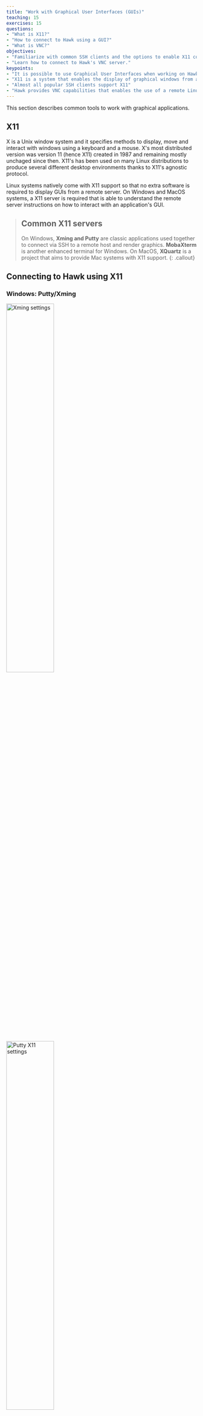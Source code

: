 ```yaml
---
title: "Work with Graphical User Interfaces (GUIs)"
teaching: 15
exercises: 15
questions:
- "What is X11?"
- "How to connect to Hawk using a GUI?"
- "What is VNC?"
objectives:
- "Familiarize with common SSH clients and the options to enable X11 connections."
- "Learn how to connect to Hawk's VNC server."
keypoints:
- "It is possible to use Graphical User Interfaces when working on Hawk."
- "X11 is a system that enables the display of graphical windows from a remote server"
- "Almost all popular SSH clients support X11"
- "Hawk provides VNC capabilities that enables the use of a remote Linux desktop."
---
```

This section describes common tools to work with graphical applications.
## X11
X is a Unix window system and it specifies methods to display, move and interact with windows using a keyboard and a mouse. X's most distributed version was version 11 (hence X11) created in 1987 and remaining mostly unchaged since then. X11's has been used on many Linux distributions to produce several different desktop environments thanks to X11's agnostic protocol.

Linux systems natively come with X11 support so that no extra software is required to display GUIs from a remote server. On Windows and MacOS systems, a X11 server is required that is able to understand the remote server instructions on how to interact with an application's GUI.

> ## Common X11 servers
>
> On Windows, **Xming and Putty** are classic applications used together to connect via SSH to a remote host and render graphics. **MobaXterm** is another enhanced terminal for Windows.
> On MacOS, **XQuartz** is a project that aims to provide Mac systems with X11 support.
{: .callout}

## Connecting to Hawk using X11


### Windows: Putty/Xming

<img src="{{ page.root }}/fig/xming_settings.png" alt="Xming settings" width="50%" height="50%" />

<img src="{{ page.root }}/fig/putty_x11_arrows.png" alt="Putty X11 settings" width="50%" height="50%" />


> ## Cardiff Apps
>
> Putty and Xming are available as part of Cardiff Apps in University owned desktop computers. 
> This is useful if you don't have administrative rights to install new applications.
> <img src="{{ page.root }}/fig/Cardiff_apps_icon.png" alt="Cardiff Apps icon" />
{: .callout}

### Windows: MobaXterm
MobaXterm is a feature rich terminal for Windows that comes with an integrated SSH client and X11 server. When opening MobaXterm you should see something like the image below. To start a new session click on "Session".
<img src="{{ page.root }}/fig/MobaXterm-01-arrows.png" alt="MobaXterm home window" width="50%" height="50%" />

Choose SSH session and enter Hawk hostname (hawklogin.cf.ac.uk) and your username. Double check the port number (22). X11 is enable by default in MobaXterm but you can disable it by unticking X11-Forwarding in the "Advanced SSH settings" tab.
<img src="{{ page.root }}/fig/MobaXterm-02-arrows.png" alt="MobaXterm connection settings" width="50%" height="50%" />

Click "OK" and you should be able to connect to Hawk. You can download MobaXterm from its <a href="https://mobaxterm.mobatek.net" target="_blank">website</a>.

### MacOS: XQuartz
XQuartz is an open source project to develop an X window system that work on Mac MacOS. After installing XQuartz, enable X11 forwarding using SSH "-X" option:
<pre style="color: silver; background: black;">$ ssh -X username@hawklogin.cf.ac.uk</pre>

> ## Issues with XQuartz
>
> We have had some user reports of XQuartz throwing error messages with applications such as Gaussian View or Comsol:
>
> ~~~
> [xcb] Unknown sequence number while processing queue
>
> [xcb] Most likely this is a multi-threaded client and XInitThreads has not been called
>
> [xcb] Aborting, sorry about that.
> ~~~
>
> If you experience any such problem, please get in contact with us.
{: .callout}

## Testing a X11 connection
Linux comes with a couple of *toy* applications that can be used to easily test if your X11 connection is working as expected. In the terminal connected to Hawk try the following command:

<pre style="color: silver; background: black;">$ xeyes </pre>

If working correctly, you should see a new window open with a pair of eyes following your mouse movements.

<img src="{{ page.root }}/fig/xeyes.png" alt="Xeyes example" width="10%" height="10%" />

## VNC
VNC is a Virtual Network Computing desktop-sharing system that allows to remotely control another computer. The main differences with X11 are:
 - With VNC the graphical processing runs on the remote server transferring only a "screenshot" to the local machine. With X11, the application sends the instructions to the local machine and behaves as if the application were run locally. This can be problematic, for example, when trying to visualize simulation results with big data files.
 - With VNC your application survives disconnecting from the server. For example, if you need to close your laptop and change location, you can reconnect to the VNC server and continue working with the application. This is not possible with X11, since when the X11 server dies, the windows disappear.

We have recently setup a VNC server on Hawk to address these issues. To connect to the server you need to 1) create a session in the server and 2) connect via SSH tunnelling with a VNC client. 

For users who do not need long-running VNC servers and happy for sessions to reset between disconnects then there is a
general purpose VNC service on port *5901* which allows you to login to a remote desktop.

> ## Create a VNC session
>
> 1. Login to Hawk:
>    <pre style="color: silver; background: black;">$ ssh c.user@hawklogin.cf.ac.uk </pre>
>  2. On Hawk, login to VNC server (enter your Hawk password when prompted):
>     <pre style="color: silver; background: black;">$ ssh clvnc1 </pre>
>  3. Run vncserver. First time will ask to set a VNC password to access sessions (optionally you can set a view only password as well).
>     <pre style="color: silver; background: black;">$ vncserver </pre>
>  4. To run an X session – you need to find port number, for this add 5900 to DISPLAY number obtained from below command – e.g. 5901 in this example,
>     <pre style="color: silver; background: black;">$ vncserver -list
>     TigerVNC server sessions:
>     X DISPLAY #     PROCESS ID
>     :1              22063  </pre>
{: .checklist}

> ## Connect a VNC client (MacOS).
>
> For this you need to connect to Hawk using a SSH tunnel, some applications such as MobaXterm has this feature integrated. In this example we will use another popular VNC client, TigerVNC.
>
> {:start="5"} 
> 5.  Download and install TigerVNC from their official <a href="https://tigervnc.org" target="_blank">website</a>.
> 6.  Open a terminal and use SSH port forwarding to use local port to access port on remote server, e.g. use local port 9000 to connect to *clvnc1* port from step 4 (e.g. 5901):
      <pre style="color: silver; background: black;">$ ssh -L 9000:clvnc1:(port number) c.user@hawklogin.cf.ac.uk </pre>
> 7.  Run TigerVNC and connect to localhost:9000
>     <img src="{{ page.root }}/fig/TigerVNC.png" alt="TigerVNC connection" width="40%" height="40%" />
> 8.  Type VNC password set in step 3.
> 9.  You should now have a VNC Linux desktop.
> 10. To open an GUI application (e.g. gview), run a terminal window within VNC’s desktop (Applications -> System Tools -> Terminal). Within the terminal load the required module (e.g. module load gaussian/09c01). Run the desired application (e.g. gview)
> 11. Once finished just close window.
> 12. If completely finished close down VNC server by logging back into clvnc1 and running (where screen number is the number obtained in step 4)
>     <pre style="color: silver; background: black;">
>     $ vncserver -list
>     $ vncserver -kill :(screen number)
>     </pre>
> 13. Logout of VNC server to return to Hawk.
>     <pre style="color: silver; background: black;">
>     $ exit 
>     </pre>
{: .checklist}

> ## Connect a VNC client (Windows).
>
> On Windows, MobaXterm has an integrated VNC client that works well.
>
> {:start="5"} 
> 5.  Download and install MobaXterm from their official <a href="https://mobaxterm.mobatek.net" target="_blank">website</a>.
> 6.  Open MobaXterm and head to Session->VNC. You should see the following window:
      <img src="{{ page.root }}/fig/MobaXterm-VNC-settings-marked.png" alt="MobaXterm VNC connection" width="40%" height="40%" />
> 7.  On the Basic VNC settings, set *clvnc1* as the Remote Hostname and set port to the port number obtained in step 4 (e.g. 5901).
> 8.  On the Network settings tab, tick "Connect through SSH gateway" and set *hawklogin.cf.ac.uk* as the "Gateway SSH server", port 22 and use your Hawk username.
> 9.  Click OK and you will be prompted for your Hawk password (you can optionally let MobaXterm save it), then you will be prompted by the password set on step 3 above (you can also optionally let MobaXterm to save it).
> 10. You should now have a VNC Linux desktop.
> 11. To open an GUI application (e.g. gview), run a terminal window within VNC’s desktop (Applications -> System Tools -> Terminal). Within the terminal load the required module (e.g. module load gaussian/09c01). Run the desired application (e.g. gview)
> 12. Once finished just close window.
> 13. If completely finished close down VNC server by logging back into clvnc1 and running (where screen number is the number obtained in step 4)
>     <pre style="color: silver; background: black;">
>     $ vncserver -list
>     $ vncserver -kill :(screen number)
>     </pre>
> 14. Logout of VNC server to return to Hawk.
>     <pre style="color: silver; background: black;">
>     $ exit 
>     </pre>
{: .checklist}

<img src="{{ page.root }}/fig/VNC-desktop.png" alt="VNC desktop" width="40%" height="40%" />

{% include links.md %}
